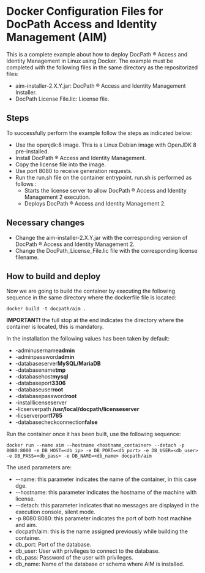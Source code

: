 # Docker Configuration Files for DocPath Access and Identity Management (AIM)

This is a complete example about how to deploy DocPath ® Access and Identity Management in Linux using Docker. The example must be completed with the following files in the same directory as the repositorized files:

- aim-installer-2.X.Y.jar: DocPath ® Access and Identity Management Installer.
- DocPath License File.lic: License file.
 
## Steps 
To successfully perform the example follow the steps as indicated below:
- Use the openjdk:8 image. This is a Linux Debian image with OpenJDK 8 pre-installed.
- Install DocPath ® Access and Identity Management.
- Copy the license file into the image.
- Use port 8080 to receive generation requests.
- Run the run.sh file on the container entrypoint. run.sh is performed as follows :
  - Starts the license server to allow DocPath ® Access and Identity Management 2 execution.
  - Deploys DocPath ® Access and Identity Management 2.

## Necessary changes
- Change the aim-installer-2.X.Y.jar with the corresponding version of DocPath ® Access and Identity Management 2.
- Change the DocPath_License_File.lic file with the corresponding license filename.

## How to build and deploy
Now we are going to build the container by executing the following sequence in the same directory where the dockerfile file is located:

`docker build -t docpath/aim . `

**IMPORTANT!** the full stop at the end indicates the directory where the container is located, this is mandatory.

In the installation the following values has been taken by default:
- -adminusername**admin**
- -adminpassword**admin**
- -databaseserver**MySQL/MariaDB** 
- -databasename**tmp** 
- -databasehost**mysql** 
- -databaseport**3306** 
- -databaseuser**root**
- -databasepassword**root**
- -installlicenseserver 
- -licserverpath **/usr/local/docpath/licenseserver**
- -licserverport**1765**
- -databasecheckconnection**false**

Run the container once it has been built, use the following sequence:

`docker run --name aim --hostname <hostname_container> --detach -p 8080:8080 -e DB_HOST=<db_ip> -e DB_PORT=<db_port> -e DB_USER=<db_user> -e DB_PASS=<db_pass> -e DB_NAME=<db_name> docpath/aim`

The used parameters are:
- --name: this parameter indicates the name of the container, in this case dge.
- --hostname: this parameter indicates the hostname of the machine with license.
- --detach: this parameter indicates that no messages are displayed in the execution console, silent mode.
- -p 8080:8080: this parameter indicates the port of both host machine and aim.
- docpath/aim: this is the name assigned previously while building the container.
- db_port: Port of the database.
- db_user: User with privileges to connect to the database.
- db_pass: Password of the user with privileges.
- db_name: Name of the database or schema where AIM is installed.
